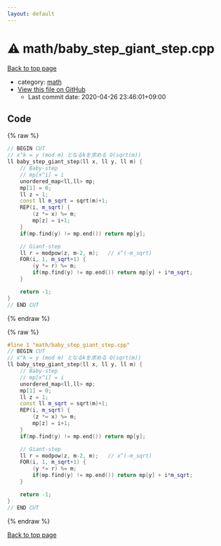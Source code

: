 ```yaml
---
layout: default
---
```


<!-- mathjax config similar to math.stackexchange -->
<script type="text/javascript" async
  src="https://cdnjs.cloudflare.com/ajax/libs/mathjax/2.7.5/MathJax.js?config=TeX-MML-AM_CHTML">
</script>
<script type="text/x-mathjax-config">
  MathJax.Hub.Config({
    TeX: { equationNumbers: { autoNumber: "AMS" }},
    tex2jax: {
      inlineMath: [ ['$','$'] ],
      processEscapes: true
    },
    "HTML-CSS": { matchFontHeight: false },
    displayAlign: "left",
    displayIndent: "2em"
  });
</script>

<script type="text/javascript" src="https://cdnjs.cloudflare.com/ajax/libs/jquery/3.4.1/jquery.min.js"></script>
<script src="https://cdn.jsdelivr.net/npm/jquery-balloon-js@1.1.2/jquery.balloon.min.js" integrity="sha256-ZEYs9VrgAeNuPvs15E39OsyOJaIkXEEt10fzxJ20+2I=" crossorigin="anonymous"></script>
<script type="text/javascript" src="../../assets/js/copy-button.js"></script>
<link rel="stylesheet" href="../../assets/css/copy-button.css" />


# :warning: math/baby_step_giant_step.cpp

<a href="../../index.html">Back to top page</a>

* category: <a href="../../index.html#7e676e9e663beb40fd133f5ee24487c2">math</a>
* <a href="{{ site.github.repository_url }}/blob/master/math/baby_step_giant_step.cpp">View this file on GitHub</a>
    - Last commit date: 2020-04-26 23:46:01+09:00




## Code

<a id="unbundled"></a>
{% raw %}
```cpp
// BEGIN CUT
// x^k = y (mod m) となるkを求める O(sqrt(m))
ll baby_step_giant_step(ll x, ll y, ll m) {
    // Baby-step
    // mp[x^i] = i
    unordered_map<ll,ll> mp;
    mp[1] = 0;
    ll z = 1;
    const ll m_sqrt = sqrt(m)+1;
    REP(i, m_sqrt) {
        (z *= x) %= m;
        mp[z] = i+1;
    }
    if(mp.find(y) != mp.end()) return mp[y];

    // Giant-step 
    ll r = modpow(z, m-2, m);   // x^(-m_sqrt)
    FOR(i, 1, m_sqrt+1) {
        (y *= r) %= m;
        if(mp.find(y) != mp.end()) return mp[y] + i*m_sqrt;
    }

    return -1;
}
// END CUT
```
{% endraw %}

<a id="bundled"></a>
{% raw %}
```cpp
#line 1 "math/baby_step_giant_step.cpp"
// BEGIN CUT
// x^k = y (mod m) となるkを求める O(sqrt(m))
ll baby_step_giant_step(ll x, ll y, ll m) {
    // Baby-step
    // mp[x^i] = i
    unordered_map<ll,ll> mp;
    mp[1] = 0;
    ll z = 1;
    const ll m_sqrt = sqrt(m)+1;
    REP(i, m_sqrt) {
        (z *= x) %= m;
        mp[z] = i+1;
    }
    if(mp.find(y) != mp.end()) return mp[y];

    // Giant-step 
    ll r = modpow(z, m-2, m);   // x^(-m_sqrt)
    FOR(i, 1, m_sqrt+1) {
        (y *= r) %= m;
        if(mp.find(y) != mp.end()) return mp[y] + i*m_sqrt;
    }

    return -1;
}
// END CUT

```
{% endraw %}

<a href="../../index.html">Back to top page</a>

